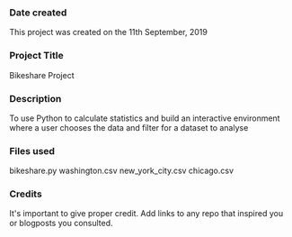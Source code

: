 ### Date created
This project was created on the 11th September, 2019

### Project Title
Bikeshare Project

### Description
To use Python to calculate statistics and build an interactive environment where a user chooses the data and filter for a dataset to analyse

### Files used
bikeshare.py
washington.csv
new_york_city.csv
chicago.csv
### Credits
It's important to give proper credit. Add links to any repo that inspired you or blogposts you consulted.

